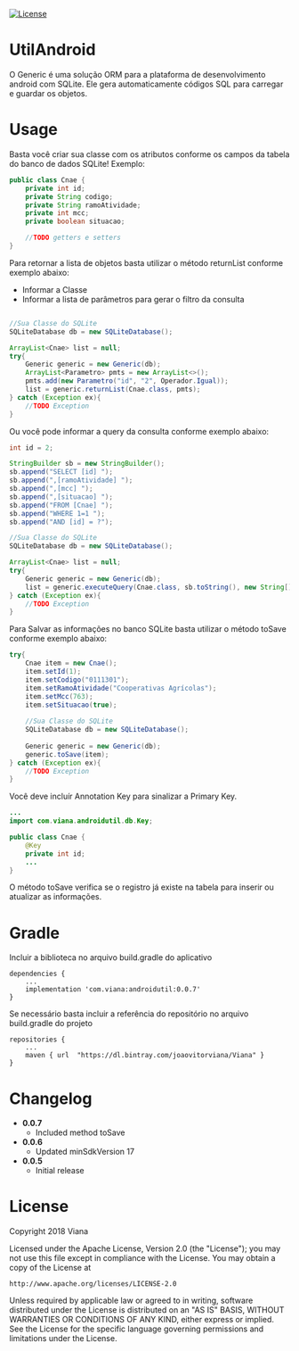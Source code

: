 [![License](https://img.shields.io/badge/License-Apache%202.0-green.svg)](LICENSE)

# UtilAndroid

O Generic é uma solução ORM para a plataforma de desenvolvimento android com SQLite.
Ele gera automaticamente códigos SQL para carregar e guardar os objetos.

# Usage

Basta você criar sua classe com os atributos conforme os campos da tabela do banco de dados SQLite!
Exemplo:

``` java
public class Cnae {
    private int id;
    private String codigo;
    private String ramoAtividade;
    private int mcc;
    private boolean situacao;

    //TODO getters e setters
}
```
Para retornar a lista de objetos basta utilizar o método returnList conforme exemplo abaixo:
* Informar a Classe
* Informar a lista de parâmetros para gerar o filtro da consulta

``` java

//Sua Classe do SQLite
SQLiteDatabase db = new SQLiteDatabase();

ArrayList<Cnae> list = null;
try{
    Generic generic = new Generic(db);
    ArrayList<Parametro> pmts = new ArrayList<>();
    pmts.add(new Parametro("id", "2", Operador.Igual));
    list = generic.returnList(Cnae.class, pmts);
} catch (Exception ex){
    //TODO Exception
}

```
Ou você pode informar a query da consulta conforme exemplo abaixo:
``` java
int id = 2;

StringBuilder sb = new StringBuilder();
sb.append("SELECT [id] ");
sb.append(",[ramoAtividade] ");
sb.append(",[mcc] ");
sb.append(",[situacao] ");
sb.append("FROM [Cnae] ");
sb.append("WHERE 1=1 ");
sb.append("AND [id] = ?");

//Sua Classe do SQLite
SQLiteDatabase db = new SQLiteDatabase();

ArrayList<Cnae> list = null;
try{
    Generic generic = new Generic(db);
    list = generic.executeQuery(Cnae.class, sb.toString(), new String[]{String.valueOf(id)});
} catch (Exception ex){
    //TODO Exception
}
```
Para Salvar as informações no banco SQLite basta utilizar o método toSave conforme exemplo abaixo:
``` java
try{
    Cnae item = new Cnae();
    item.setId(1);
    item.setCodigo("0111301");
    item.setRamoAtividade("Cooperativas Agrícolas");
    item.setMcc(763);
    item.setSituacao(true);
    
    //Sua Classe do SQLite
    SQLiteDatabase db = new SQLiteDatabase();
    
    Generic generic = new Generic(db);
    generic.toSave(item);
} catch (Exception ex){
    //TODO Exception
}
```
Você deve incluír Annotation Key para sinalizar a Primary Key. 
``` java
...
import com.viana.androidutil.db.Key;

public class Cnae {
    @Key
    private int id;
    ...
}
```
O método toSave verifica se o registro já existe na tabela para inserir ou atualizar as informações.

# Gradle
Incluir a biblioteca no arquivo build.gradle do aplicativo
```
dependencies {
    ...
    implementation 'com.viana:androidutil:0.0.7'
}
```
Se necessário basta incluir a referência do repositório no arquivo build.gradle do projeto
```
repositories {
    ...
    maven { url  "https://dl.bintray.com/joaovitorviana/Viana" }
}
```
# Changelog
* **0.0.7**
    * Included method toSave
* **0.0.6**
    * Updated minSdkVersion 17
* **0.0.5**
    * Initial release
 
 # License
Copyright 2018 Viana

Licensed under the Apache License, Version 2.0 (the "License");
you may not use this file except in compliance with the License.
You may obtain a copy of the License at

    http://www.apache.org/licenses/LICENSE-2.0

Unless required by applicable law or agreed to in writing, software
distributed under the License is distributed on an "AS IS" BASIS,
WITHOUT WARRANTIES OR CONDITIONS OF ANY KIND, either express or implied.
See the License for the specific language governing permissions and
limitations under the License.
